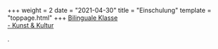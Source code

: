 +++
weight = 2
date = "2021-04-30"
title = "Einschulung"
template = "toppage.html"
+++
[Bilinguale Klasse](../schullebenseiten/bilingualeklasse)  
[- Kunst & Kultur](../kunst-kultur)


. 
